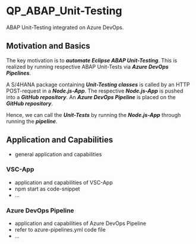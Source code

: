 # QP_ABAP_Unit-Testing

ABAP Unit-Testing integrated on Azure DevOps.


## Motivation and Basics

The key motivation is to **_automate Eclipse ABAP Unit-Testing_**.
This is realized by running respective ABAP Unit-Tests via **_Azure DevOps Pipelines_**.

A S/4HANA package containing **_Unit-Testing classes_** is called by an HTTP POST-request in a **_Node.js-App_**.
The respective **_Node.js-App_** is pushed into a **_GitHub repository_**.
An **_Azure DevOps Pipeline_** is placed on the **_GitHub repository_**.

Hence, we can call the **_Unit-Tests_** by running the **_Node.js-App_** through running the **_pipeline_**.


## Application and Capabilities

- general application and capabilities


### VSC-App

- application and capabilities of VSC-App
- npm start as code-snippet
- ...


### Azure DevOps Pipeline

- application and capabilities of Azure DevOps Pipeline
- refer to azure-pipelines.yml code file
- ...
